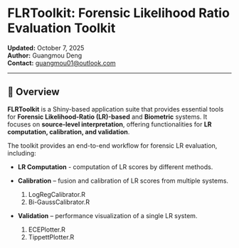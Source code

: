 # FLRToolkit: Forensic Likelihood Ratio Evaluation Toolkit

**Updated:** October 7, 2025\
**Author:** Guangmou Deng\
**Contact:** [guangmou01\@outlook.com](mailto:guangmou01@outlook.com)

------------------------------------------------------------------------

## 🔎 Overview

**FLRToolkit** is a Shiny-based application suite that provides essential tools for **Forensic Likelihood-Ratio (LR)-based** and **Biometric** systems. It focuses on **source-level interpretation**, offering functionalities for **LR computation, calibration, and validation**.

The toolkit provides an end-to-end workflow for forensic LR evaluation, including:

-   **LR Computation** - computation of LR scores by different methods.

-   **Calibration** – fusion and calibration of LR scores from multiple systems.

    1.  LogRegCalibrator.R
    2.  Bi-GaussCalibrator.R

-   **Validation** – performance visualization of a single LR system.

    1.  ECEPlotter.R
    2.  TippettPlotter.R
